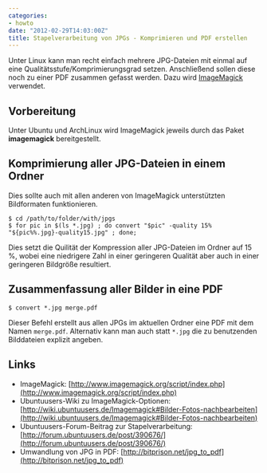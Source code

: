 ```yaml
---
categories:
- howto
date: "2012-02-29T14:03:00Z"
title: Stapelverarbeitung von JPGs - Komprimieren und PDF erstellen
---
```


Unter Linux kann man recht einfach mehrere JPG-Dateien mit einmal auf eine Qualitätsstufe/Komprimierungsgrad setzen. Anschließend sollen diese noch zu einer PDF zusammen gefasst werden. Dazu wird [ImageMagick](http://www.imagemagick.org/script/index.php) verwendet.

## Vorbereitung

Unter Ubuntu und ArchLinux wird ImageMagick jeweils durch das Paket **imagemagick** bereitgestellt.

## Komprimierung aller JPG-Dateien in einem Ordner

Dies sollte auch mit allen anderen von ImageMagick unterstützten Bildformaten funktionieren.

	$ cd /path/to/folder/with/jpgs
	$ for pic in $(ls *.jpg) ; do convert "$pic" -quality 15% "${pic%%.jpg}-quality15.jpg" ; done;

Dies setzt die Quilität der Kompression aller JPG-Dateien im Ordner auf 15 %, wobei eine niedrigere Zahl in einer geringeren Qualität aber auch in einer geringeren Bildgröße resultiert.

## Zusammenfassung aller Bilder in eine PDF

	$ convert *.jpg merge.pdf

Dieser Befehl erstellt aus allen JPGs im aktuellen Ordner eine PDF mit dem Namen `merge.pdf`. Alternativ kann man auch statt `*.jpg` die zu benutzenden Bilddateien explizit angeben.


## Links

 * ImageMagick: [http://www.imagemagick.org/script/index.php](http://www.imagemagick.org/script/index.php)
 * Ubuntuusers-Wiki zu ImageMagick-Optionen: [http://wiki.ubuntuusers.de/Imagemagick#Bilder-Fotos-nachbearbeiten](http://wiki.ubuntuusers.de/Imagemagick#Bilder-Fotos-nachbearbeiten)
 * Ubuntuusers-Forum-Beitrag zur Stapelverarbeitung: [http://forum.ubuntuusers.de/post/390676/](http://forum.ubuntuusers.de/post/390676/)
 * Umwandlung von JPG in PDF: [http://bitprison.net/jpg_to_pdf](http://bitprison.net/jpg_to_pdf)
